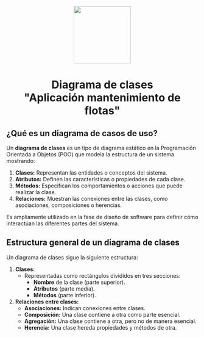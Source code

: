 <p align='center'>
  <img src='https://github.com/user-attachments/assets/899a06d7-01dd-4f33-b0cf-48b36b632b6f' height="150">
</p>

<h1 align='center'>
  Diagrama de clases
  <br>
  "Aplicación mantenimiento de flotas"
</h1>

## ¿Qué es un diagrama de casos de uso?

Un **diagrama de clases** es un tipo de diagrama estático en la Programación Orientada a Objetos (POO) que modela la estructura de un sistema mostrando:

  1. **Clases:** Representan las entidades o conceptos del sistema.<br>
  2. **Atributos:** Definen las características o propiedades de cada clase.<br>
  3. **Métodos:** Especifican los comportamientos o acciones que puede realizar la clase.<br>
  4. **Relaciones:** Muestran las conexiones entre las clases, como asociaciones, composiciones o herencias.<br>
  
Es ampliamente utilizado en la fase de diseño de software para definir cómo interactúan las diferentes partes del sistema.<br>

## Estructura general de un diagrama de clases
Un diagrama de clases sigue la siguiente estructura:

1. **Clases:**
   + Representadas como rectángulos divididos en tres secciones:
     + **Nombre** de la clase (parte superior).
     + **Atributos** (parte media).
     + **Métodos** (parte inferior).
2. **Relaciones entre clases:**
   + **Asociaciones:** Indican conexiones entre clases.
   + **Composición:** Una clase contiene a otra como parte esencial.
   + **Agregación:** Una clase contiene a otra, pero no de manera esencial.
   + **Herencia:** Una clase hereda propiedades y métodos de otra.
